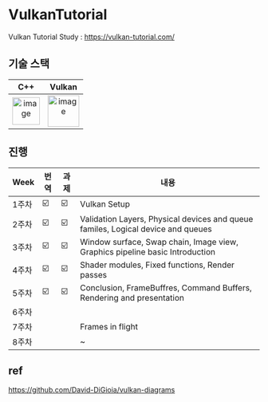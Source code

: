 # VulkanTutorial

Vulkan Tutorial Study : https://vulkan-tutorial.com/


## 기술 스택

| C++ | Vulkan |
| :--------: | :--------: |
|   <img width="55" alt="image" src="https://user-images.githubusercontent.com/16304843/182135521-cddfa5b4-48a0-4209-9e44-1f418befe6e1.png">    |   <img width="63" alt="image" src="https://user-images.githubusercontent.com/16304843/182135372-d2c89312-2ac1-4ccd-b13c-4f78ecd3203e.png">    |


## 진행

| Week | 번역 | 과제 |내용 |
| ------ | -- | -- |----------- |
| 1주차 | ☑️ | ☑️ | Vulkan Setup |
| 2주차 | ☑️ | ☑️ | Validation Layers, Physical devices and queue familes, Logical device and queues |
| 3주차 | ☑️ | ☑️ | Window surface, Swap chain, Image view, Graphics pipeline basic Introduction |
| 4주차 | ☑️ | ☑️ | Shader modules, Fixed functions, Render passes |
| 5주차 | ☑️ | ☑️ | Conclusion, FrameBuffres, Command Buffers, Rendering and presentation |
| 6주차 |  |  |  |
| 7주차 |  |  | Frames in flight |
| 8주차 |  |  | ~ |



## ref

https://github.com/David-DiGioia/vulkan-diagrams
